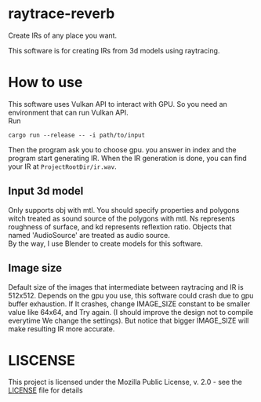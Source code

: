 # raytrace-reverb

Create IRs of any place you want.

This software is for creating IRs from 3d models using raytracing.

# How to use

This software uses Vulkan API to interact with GPU. So you need an environment that can run Vulkan API.  
Run

    cargo run --release -- -i path/to/input

Then the program ask you to choose gpu. you answer in index and the program start generating IR.
When the IR generation is done, you can find your IR at `ProjectRootDir/ir.wav`.

## Input 3d model

Only supports obj with mtl.
You should specify properties and polygons witch treated as sound source of the polygons with mtl.
Ns represents roughness of surface, and kd represents reflextion ratio.
Objects that named 'AudioSource' are treated as audio source.  
By the way, I use Blender to create models for this software.

## Image size

Default size of the images that intermediate between raytracing and IR is 512x512.
Depends on the gpu you use, this software could crash due to gpu buffer exhaustion.
If It crashes, change IMAGE_SIZE constant to be smaller value like 64x64, and Try again.
(I should improve the design not to compile everytime We change the settings).
But notice that bigger IMAGE_SIZE will make resulting IR more accurate.

# LISCENSE

This project is licensed under the Mozilla Public License, v. 2.0 - see the [LICENSE](LICENSE) file for details
